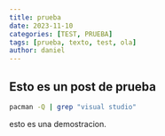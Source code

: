 ```yaml
---
title: prueba
date: 2023-11-10
categories: [TEST, PRUEBA]
tags: [prueba, texto, test, ola]
author: daniel
---
```


## Esto es un post de prueba

```bash
pacman -Q | grep "visual studio"
```

esto es una demostracion.
